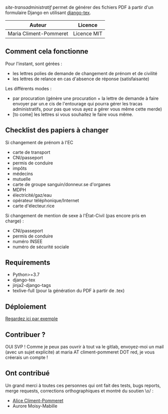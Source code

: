 *site-transadministratif* permet de générer des fichiers PDF à partir d'un formulaire Django en utilisant [django-tex](https://pypi.org/project/django-tex/).

| Auteur                 | Licence     |
|------------------------|-------------|
| Maria Climent-Pommeret | Licence MIT |


Comment cela fonctionne
-----------------------

Pour l'instant, sont gérées :
- les lettres polies de demande de changement de prénom et de civilité
- les lettres de relance en cas d'absence de réponse (satisfaisante)

Les différents modes :
- par procuration (génère une procuration + la lettre de demande à faire envoyer
par un.e cis de l'entourage qui pourra gérer les tracas administratifs, pour pas
que vous ayez a gérer vous même cette merde)
- [to come] les lettres si vous souhaitez le faire vous même.

Checklist des papiers à changer
-------------------------------

Si changement de prénom à l'EC
- carte de transport
- CNI/passeport
- permis de conduire
- impôts
- médecins
- mutuelle
- carte de groupe sanguin/donneur.se d'organes
- MDPH
- électricité/gaz/eau
- opérateur téléphonique/Internet
- carte d'électeur.rice

Si changement de mention de sexe à l'État-Civil (pas encore pris en charge) :
- CNI/passeport
- permis de conduire
- numéro INSEE
- numéro de sécurité sociale

Requirements
------------

- Python>=3.7
- django-tex
- jinja2-django-tags
- texlive-full (pour la génération du PDF à partir de .tex)


Déploiement
-----------

[Regardez ici par exemple](https://maria.climent-pommeret.red/fr/blog/deploying-a-django-application/)


Contribuer ?
------------

OUI SVP ! Comme je peux pas ouvrir à tout va le gitlab, envoyez-moi un mail (avec un sujet explicite) at maria AT climent-pommeret DOT red, je vous créerais un compte !

Ont contribué
-------------

Un grand merci à toutes ces personnes qui ont fait des tests, bugs reports, merge requests, corrections orthographiques et montré du soutien \o/ :

- [Alice Climent-Pommeret](https://alice.climent-pommeret.red/fr)
- Aurore Moisy-Mabille

